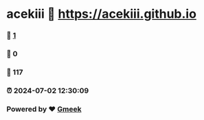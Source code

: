 # acekiii :link: https://acekiii.github.io 
### :page_facing_up: [1](https://acekiii.github.io/tag.html) 
### :speech_balloon: 0 
### :hibiscus: 117 
### :alarm_clock: 2024-07-02 12:30:09 
### Powered by :heart: [Gmeek](https://github.com/Meekdai/Gmeek)
